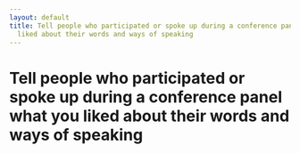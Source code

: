 ```yaml
---
layout: default
title: Tell people who participated or spoke up during a conference panel what you
  liked about their words and ways of speaking
---
```

# Tell people who participated or spoke up during a conference panel what you liked about their words and ways of speaking 